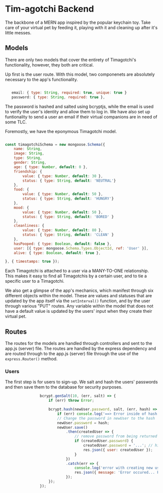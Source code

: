 # Tim-agotchi Backend
The backbone of a MERN app inspired by the popular keychain toy. Take care of your virtual pet by feeding it, playing with it and cleaning up after it's little messes. 

## Models

There are only two models that cover the entirety of Timagotchi's functionality, however, they both are critical. 

Up first is the user route. With this model, two componenets are absolutely necessary to the app's functionality. 

```javascript

   email: { type: String, required: true, unique: true }
   password: { type: String, required: true },

```

The password is hashed and salted using bcryptjs, while the email is used to verify the user's identity and allow them to log in. We have also set up funtionality to send a user an email if their virtual companions are in need of some TLC. 

Foremostly, we have the eponymous Timagotchi model. 

```javascript

const timagotchiSchema = new mongoose.Schema({
    name: String,
    image: String,
    type: String,
    gender: String,
    age: { type: Number, default: 0 },
    friendship: {
        value: { type: Number, default: 30 },
        status: { type: String, default: 'NEUTRAL'}
    },
    food: {
        value: { type: Number, default: 50 },
        status: { type: String, default: 'HUNGRY'}
    },
    mood: {
        value: { type: Number, default: 50 },
        status: { type: String, default: 'BORED' }
    },
    cleanliness: {
        value: { type: Number, default: 80 },
        status: { type: String, default: 'CLEAN' }
    },
    hasPooped: { type: Boolean, default: false },
    user: [{ type: mongoose.Schema.Types.ObjectId, ref: 'User' }],
    alive: { type: Boolean, default: true },

}, { timestamps: true });


```

Each Timagotchi is attached to a user via a MANY-TO-ONE relationship. This makes it easy to find all Timagotchis by a certain user, and to tie a specific user to a Timagotchi. 

We also get a glimpse of the app's mechanics, which manifest through six different objects within the model. These are values and statuses that are updated by the app itself via the ```setInterval()``` function, and by the user through various "PUT" routes. Any variable within the model that does not have a default value is updated by the users' input when they create their virtual pet. 

## Routes

The routes for the models are handled through controllers and sent to the app.js (server) file. The routes are handled by the express dependency and are routed through to the app.js (server) file through the use of the ```express.Router()``` method.
### Users 

The first step is for users to sign-up. We salt and hash the users' passwords and then save them to the database for security purposes. 

```javascript 
                bcrypt.genSalt(10, (err, salt) => {
                    if (err) throw Error;

                    bcrypt.hash(newUser.password, salt, (err, hash) => {
                        if (err) console.log('==> Error inside of hash', err);
                        // Change the password in newUser to the hash
                        newUser.password = hash;
                        newUser.save()
                            .then(createdUser => {
                                // remove password from being returned inside of response, still in DB
                                if (createdUser.password) {
                                    createdUser.password = '...'; // hide the password
                                    res.json({ user: createdUser });
                                }
                            })
                            .catch(err => {
                                console.log('error with creating new user', err);
                                res.json({ message: 'Error occured... Please try again.' });
                            });
                    });
                });
```

